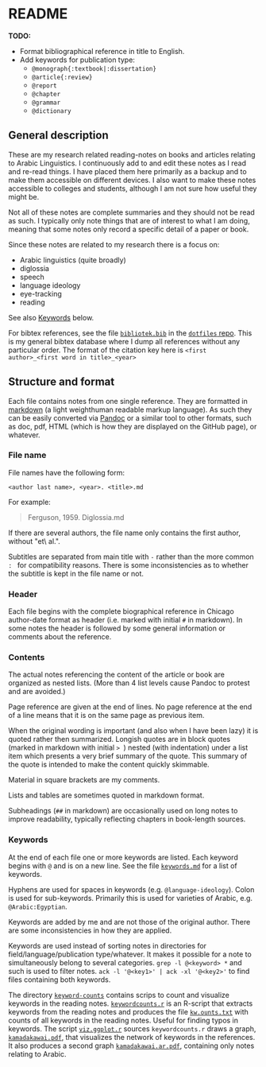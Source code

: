 # README

**TODO:**

- Format bibliographical reference in title to English.
- Add keywords for publication type:
  - `@monograph{:textbook|:dissertation}`
  - `@article{:review}`
  - `@report`
  - `@chapter`
  - `@grammar`
  - `@dictionary`

## General description

These are my research related reading-notes on books and articles relating to Arabic Linguistics. I continuously add to and edit these notes as I read and re-read things. I have placed them here primarily as a backup and to make them accessible on different devices. I also want to make these notes accessible to colleges and students, although I am not sure how useful they might be.

Not all of these notes are complete summaries and they should not be read as such. I typically only note things that are of interest to what I am doing, meaning that some notes only record a specific detail of a paper or book.

Since these notes are related to my research there is a focus on:

- Arabic linguistics (quite broadly)
- diglossia
- speech
- language ideology
- eye-tracking
- reading

See also [Keywords](#keywords) below.

For bibtex references, see the file [`bibliotek.bib`](https://github.com/andreasmhallberg/dotfile/mylatexstuff/blob/master/bibliotek.bib) in the [`dotfiles` repo](https://github.com/andreasmhallberg/dotfiles). This is my general bibtex database where I dump all references without any particular order. The format of the citation key here is 
`<first author>_<first word in title>_<year>`


## Structure and format

Each file contains notes from one single reference. They are formatted in [markdown](https://daringfireball.net/projects/markdown/syntax) (a light weighthuman readable markup language). As such they can be easily converted via [Pandoc](http://pandoc.org) or a similar tool to other formats, such as doc, pdf, HTML (which is how they are displayed on the GitHub page), or whatever. 

### File name

File names have the following form:

```
<author last name>, <year>. <title>.md
```

For example:

> Ferguson, 1959. Diglossia.md

If there are several authors, the file name only contains the first author, without "et\ al.".

Subtitles are separated from main title with ` - ` rather than the more common `: ` for compatibility reasons. There is some inconsistencies as to whether the subtitle is kept in the file name or not.

### Header

Each file begins with the complete biographical reference in Chicago author-date format as header (i.e. marked with initial `#` in markdown). In some notes the header is followed by some general information or comments about the reference.

### Contents

The actual notes referencing the content of the article or book are organized as nested lists. (More than 4 list levels cause Pandoc to protest and are avoided.)

Page reference are given at the end of lines. No page reference at the end of a line means that it is on the same page as previous item.

When the original wording is important (and also when I have been lazy) it is quoted rather then summarized. Longish quotes are in block quotes (marked in markdown with initial `> `) nested (with indentation) under a list item which presents a very brief summary of the quote. This summary of the quote is intended to make the content quickly skimmable.

Material in square brackets are my comments.

Lists and tables are sometimes quoted in markdown format.

Subheadings (`##` in markdown) are occasionally used on long notes to improve readability, typically reflecting chapters in book-length sources.

### Keywords

At the end of each file one or more keywords are listed. Each keyword begins with `@` and is on a new line. See the file [`keywords.md`](https://github.com/andreasmhallberg/readingnotes/blob/master/Keywords.md) for a list of keywords. 

Hyphens are used for spaces in keywords (e.g. `@language-ideology`). Colon is used for sub-keywords. Primarily this is used for varieties of Arabic, e.g. `@Arabic:Egyptian`.

Keywords are added by me and are not those of the original author. There are some inconsistencies in how they are applied.

Keywords are used instead of sorting notes in directories for field/language/publication type/whatever. It makes it possible for a note to simultaneously belong to several categories. `grep -l @<keyword> *` and such is used to filter notes. `ack -l '@<key1>' | ack -xl '@<key2>'` to find files containing both keywords.

The directory [`keyword-counts`](keyword-counts/) contains scrips to count and visualize keywords in the reading notes.
[`keywordcounts.r`](keyword-counts/keywordcounts.r)
is an R-script that extracts keywords from the reading notes and produces the file [`kw.ounts.txt`](keyword-counts/kw.counts.txt)
with counts of all keywords in the reading notes. Useful for finding typos in keywords. The script [`viz.ggplot.r`](keyword-counts/viz.ggplot.r)
sources `keywordcounts.r` draws a graph, [`kamadakawai.pdf`](keyword-counts/kamadakawai.pdf), that visualizes the network of keywords in the references.
It also produces a second graph [`kamadakawai.ar.pdf`](keyword-counts/kamadakawai.ar.pdf), containing only notes relating to Arabic.
